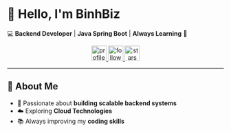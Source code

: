 # 👋 Hello, I'm BinhBiz

💻 **Backend Developer** | **Java Spring Boot** | **Always Learning** 🚀  

<p align="center">
  <a href="https://github.com/thanhbinh0707">
    <img src="https://komarev.com/ghpvc/?username=thanhbinh0707&label=Profile%20views&color=0e75b6&style=flat" alt="profile views" height="35" />
  </a>
  <a href="https://github.com/thanhbinh0707?tab=followers">
    <img src="https://img.shields.io/github/followers/thanhbinh0707?label=Followers&style=flat&color=blue" alt="followers" height="35" />
  </a>
  <a href="https://github.com/thanhbinh0707?tab=repositories">
    <img src="https://img.shields.io/github/stars/thanhbinh0707?style=flat&color=blue" alt="stars" height="35" />
  </a>
</p>

---

## 🌟 About Me
- 🚀 Passionate about **building scalable backend systems**
- ☁️ Exploring **Cloud Technologies**
- 📚 Always improving my **coding skills**

